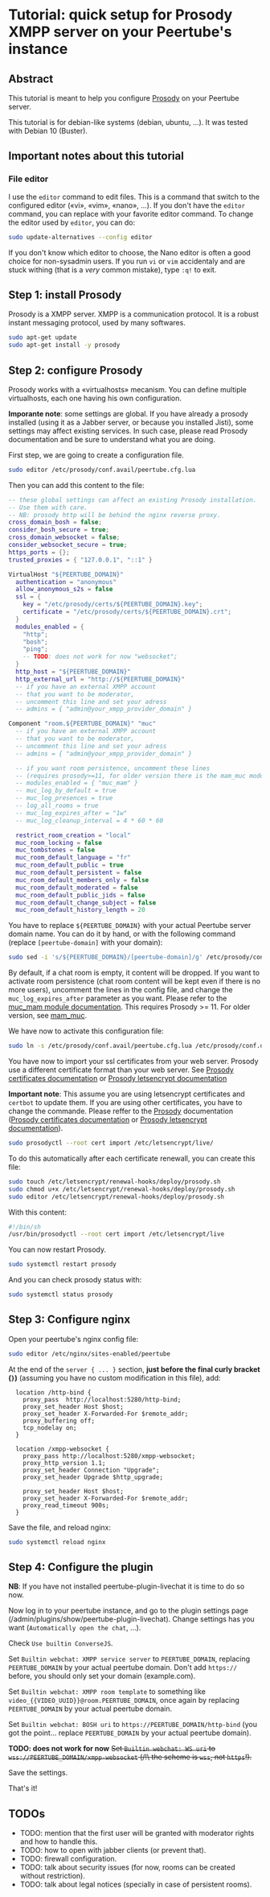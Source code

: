 # Tutorial: quick setup for Prosody XMPP server on your Peertube's instance

## Abstract

This tutorial is meant to help you configure [Prosody](https://prosody.im)
on your Peertube server.

This tutorial is for debian-like systems (debian, ubuntu, ...).
It was tested with Debian 10 (Buster).

## Important notes about this tutorial

### File editor

I use the `editor` command to edit files. This is a command that switch to
the configured editor («vi», «vim», «nano», ...).
If you don't have the `editor` command, you can replace with your favorite
editor command.
To change the editor used by `editor`, you can do:

```bash
sudo update-alternatives --config editor
```

If you don't know which editor to choose, the Nano editor is often a good choice
for non-sysadmin users.
If you run `vi` or `vim` accidentaly and are stuck withing (that is a *very*
common mistake), type `:q!` to exit.

## Step 1: install Prosody

Prosody is a XMPP server. XMPP is a communication protocol.
It is a robust instant messaging protocol, used by many softwares.

```bash
sudo apt-get update
sudo apt-get install -y prosody
```

## Step 2: configure Prosody

Prosody works with a «virtualhosts» mecanism. You can define multiple
virtualhosts, each one having his own configuration.

**Imporante note**: some settings are global. If you have already a
prosody installed (using it as a Jabber server, or because you installed Jisti),
some settings may affect existing services. In such case, please read Prosody
documentation and be sure to understand what you are doing.

First step, we are going to create a configuration file.

```bash
sudo editor /etc/prosody/conf.avail/peertube.cfg.lua
```

Then you can add this content to the file:

```lua
-- these global settings can affect an existing Prosody installation.
-- Use them with care.
-- NB: prosody http will be behind the nginx reverse proxy.
cross_domain_bosh = false;
consider_bosh_secure = true;
cross_domain_websocket = false;
consider_websocket_secure = true;
https_ports = {};
trusted_proxies = { "127.0.0.1", "::1" }

VirtualHost "${PEERTUBE_DOMAIN}"
  authentication = "anonymous"
  allow_anonymous_s2s = false
  ssl = {
    key = "/etc/prosody/certs/${PEERTUBE_DOMAIN}.key";
    certificate = "/etc/prosody/certs/${PEERTUBE_DOMAIN}.crt";
  }
  modules_enabled = {
    "http";
    "bosh";
    "ping";
    -- TODO: does not work for now "websocket";
  }
  http_host = "${PEERTUBE_DOMAIN}"
  http_external_url = "http://${PEERTUBE_DOMAIN}"
  -- if you have an external XMPP account
  -- that you want to be moderator,
  -- uncomment this line and set your adress
  -- admins = { "admin@your_xmpp_provider_domain" }

Component "room.${PEERTUBE_DOMAIN}" "muc"
  -- if you have an external XMPP account
  -- that you want to be moderator,
  -- uncomment this line and set your adress
  -- admins = { "admin@your_xmpp_provider_domain" }

  -- if you want room persistence, uncomment these lines
  -- (requires prosody>=11, for older version there is the mam_muc module)
  -- modules_enabled = { "muc_mam" }
  -- muc_log_by_default = true
  -- muc_log_presences = true
  -- log_all_rooms = true
  -- muc_log_expires_after = "1w"
  -- muc_log_cleanup_interval = 4 * 60 * 60

  restrict_room_creation = "local"
  muc_room_locking = false
  muc_tombstones = false
  muc_room_default_language = "fr"
  muc_room_default_public = true
  muc_room_default_persistent = false
  muc_room_default_members_only = false
  muc_room_default_moderated = false
  muc_room_default_public_jids = false
  muc_room_default_change_subject = false
  muc_room_default_history_length = 20

```

You have to replace `${PEERTUBE_DOMAIN}` with your actual Peertube server
domain name. You can do it by hand, or with the following command
(replace `[peertube-domain]` with your domain):

```bash
sudo sed -i 's/${PEERTUBE_DOMAIN}/[peertube-domain]/g' /etc/prosody/conf.avail/peertube.cfg.lua
```

By default, if a chat room is empty, it content will be dropped.
If you want to activate room persistence (chat room content will be kept even
if there is no more users), uncomment the lines in the config file,
and change the `muc_log_expires_after` parameter as you want. Please refer to
the [muc_mam module documentation](https://prosody.im/doc/modules/mod_muc_mam).
This requires Prosody >= 11. For older version, see
[mam_muc](https://modules.prosody.im/mod_mam_muc.html).

We have now to activate this configuration file:

```bash
sudo ln -s /etc/prosody/conf.avail/peertube.cfg.lua /etc/prosody/conf.d/
```

You have now to import your ssl certificates from your web server.
Prosody use a different certificate format than your web server.
See [Prosody certificates documentation](https://prosody.im/doc/certificates)
or [Prosody letsencrypt documentation](https://prosody.im/doc/letsencrypt)

**Important note**: This assume you are using letsencrypt certificates and
`certbot` to update them.
If you are using other certificates, you have to change the commande. Please
reffer to the [Prosody](https://prosody.im) documentation
([Prosody certificates documentation](https://prosody.im/doc/certificates)
or [Prosody letsencrypt documentation](https://prosody.im/doc/letsencrypt)).

```bash
sudo prosodyctl --root cert import /etc/letsencrypt/live/
```

To do this automatically after each certificate renewall, you can create
this file:

```bash
sudo touch /etc/letsencrypt/renewal-hooks/deploy/prosody.sh
sudo chmod u+x /etc/letsencrypt/renewal-hooks/deploy/prosody.sh
sudo editor /etc/letsencrypt/renewal-hooks/deploy/prosody.sh
```

With this content:

```bash
#!/bin/sh
/usr/bin/prosodyctl --root cert import /etc/letsencrypt/live

```

You can now restart Prosody.

```bash
sudo systemctl restart prosody
```

And you can check prosody status with:

```bash
sudo systemctl status prosody
```

## Step 3: Configure nginx

Open your peertube's nginx config file:

```bash
sudo editor /etc/nginx/sites-enabled/peertube
```

At the end of the `server { ... }` section, **just before the final curly bracket (`}`)**
(assuming you have no custom modification in this file), add:

```nginx
  location /http-bind {
    proxy_pass  http://localhost:5280/http-bind;
    proxy_set_header Host $host;
    proxy_set_header X-Forwarded-For $remote_addr;
    proxy_buffering off;
    tcp_nodelay on;
  }

  location /xmpp-websocket {
    proxy_pass http://localhost:5280/xmpp-websocket;
    proxy_http_version 1.1;
    proxy_set_header Connection "Upgrade";
    proxy_set_header Upgrade $http_upgrade;

    proxy_set_header Host $host;
    proxy_set_header X-Forwarded-For $remote_addr;
    proxy_read_timeout 900s;
  }

```

Save the file, and reload nginx:

```bash
sudo systemctl reload nginx
```

## Step 4: Configure the plugin

**NB**: If you have not installed peertube-plugin-livechat it is time to do so
now.

Now log in to your peertube instance, and go to the plugin settings page
(/admin/plugins/show/peertube-plugin-livechat).
Change settings has you want (`Automatically open the chat`, ...).

Check `Use builtin ConverseJS`.

Set `Builtin webchat: XMPP service server` to `PEERTUBE_DOMAIN`,
replacing `PEERTUBE_DOMAIN` by your actual peertube domain.
Don't add `https://` before, you should only set your domain (example.com).

Set `Builtin webchat: XMPP room template` to something like
`video_{{VIDEO_UUID}}@room.PEERTUBE_DOMAIN`, once again by replacing
`PEERTUBE_DOMAIN` by your actual peertube domain.

Set `Builtin webchat: BOSH uri` to `https://PEERTUBE_DOMAIN/http-bind`
(you got the point... replace `PEERTUBE_DOMAIN` by your actual peertube domain).

**TODO: does not work for now**
~~Set `Builtin webchat: WS uri` to `wss://PEERTUBE_DOMAIN/xmpp-websocket`
(/!\\ the scheme is `wss`, not `https`!).~~

Save the settings.

That's it!

## TODOs

* TODO: mention that the first user will be granted with moderator rights and
  how to handle this.
* TODO: how to open with jabber clients (or prevent that).
* TODO: firewall configuration.
* TODO: talk about security issues
  (for now, rooms can be created without restriction).
* TODO: talk about legal notices (specially in case of persistent rooms).

